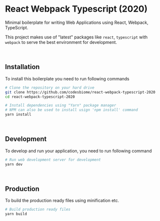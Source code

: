 # React Webpack Typescript (2020)

Minimal boilerplate for writing Web Applications using React, Webpack, TypeScript.

This project makes use of "latest" packages like `react`, `typescript` with `webpack` to serve the best environment for development.

<br />

## Installation

To install this boilerplate you need to run following commands

```bash
# Clone the repository on your hard drive
git clone https://github.com/codesbiome/react-webpack-typescript-2020
cd react-webpack-typescript-2020

# Install dependencies using "Yarn" package manager
# NPM can also be used to install usign 'npm install' command
yarn install
```

<br />

## Development

To develop and run your application, you need to run following command

```bash
# Run web development server for development
yarn dev
```

<br />

## Production

To build the production ready files using minification etc.

```bash
# Build production ready files
yarn build
```
